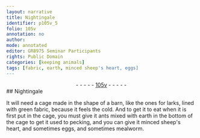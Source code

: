 ```yaml
---
layout: narrative
title: Nightingale
identifier: p105v_5
folio: 105v
annotation: no
author:
mode: annotated
editor: GR8975 Seminar Participants
rights: Public Domain
categories: [keeping animals]
tags: [fabric, earth, minced sheep's heart, eggs]
---
```


 <div class="folio" align="center">- - - - - <a href="http://gallica.bnf.fr/ark:/12148/btv1b10500001g/f216.image" target="_blank">105v</a> - - - - - </div>   
## <span class="animal">Nightingale</span>

 
<span class="activity"></span>It will need a cage made in the shape of a barn, like the ones for <span class="animal">larks</span>, lined with <span class="color">green</span> <span class="material">fabric</span>, because it feels the cold. And to get it to eat when it is first put in the cage, you must give it <span class="animal">ants</span> mixed with <span class="material">earth</span> in the bottom of the cage to get it used to pecking, and you can give it <span class="material">minced <span class="animal">sheep</span>'s heart</span>, and sometimes <span class="material">eggs</span>, and sometimes <span class="animal">mealworm</span>.
 